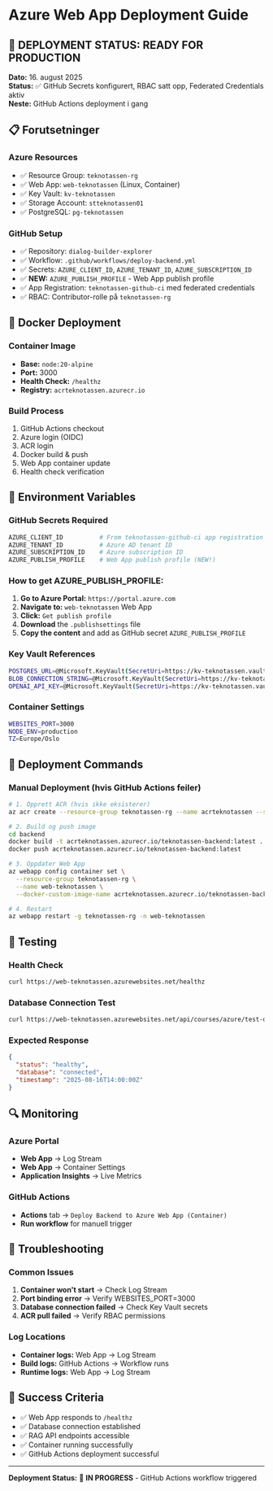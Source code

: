 # Azure Web App Deployment Guide

## 🚀 **DEPLOYMENT STATUS: READY FOR PRODUCTION**

**Dato:** 16. august 2025  
**Status:** ✅ GitHub Secrets konfigurert, RBAC satt opp, Federated Credentials aktiv  
**Neste:** GitHub Actions deployment i gang

## 📋 **Forutsetninger**

### Azure Resources
- ✅ Resource Group: `teknotassen-rg`
- ✅ Web App: `web-teknotassen` (Linux, Container)
- ✅ Key Vault: `kv-teknotassen`
- ✅ Storage Account: `stteknotassen01`
- ✅ PostgreSQL: `pg-teknotassen`

### GitHub Setup
- ✅ Repository: `dialog-builder-explorer`
- ✅ Workflow: `.github/workflows/deploy-backend.yml`
- ✅ Secrets: `AZURE_CLIENT_ID`, `AZURE_TENANT_ID`, `AZURE_SUBSCRIPTION_ID`
- ✅ **NEW:** `AZURE_PUBLISH_PROFILE` - Web App publish profile
- ✅ App Registration: `teknotassen-github-ci` med federated credentials
- ✅ RBAC: Contributor-rolle på `teknotassen-rg`

## 🐳 **Docker Deployment**

### Container Image
- **Base:** `node:20-alpine`
- **Port:** 3000
- **Health Check:** `/healthz`
- **Registry:** `acrteknotassen.azurecr.io`

### Build Process
1. GitHub Actions checkout
2. Azure login (OIDC)
3. ACR login
4. Docker build & push
5. Web App container update
6. Health check verification

## 🔧 **Environment Variables**

### **GitHub Secrets Required**
```bash
AZURE_CLIENT_ID          # From teknotassen-github-ci app registration
AZURE_TENANT_ID          # Azure AD tenant ID
AZURE_SUBSCRIPTION_ID    # Azure subscription ID
AZURE_PUBLISH_PROFILE    # Web App publish profile (NEW!)
```

### **How to get AZURE_PUBLISH_PROFILE:**
1. **Go to Azure Portal:** `https://portal.azure.com`
2. **Navigate to:** `web-teknotassen` Web App
3. **Click:** `Get publish profile`
4. **Download** the `.publishsettings` file
5. **Copy the content** and add as GitHub secret `AZURE_PUBLISH_PROFILE`

### **Key Vault References**
```bash
POSTGRES_URL=@Microsoft.KeyVault(SecretUri=https://kv-teknotassen.vault.azure.net/secrets/PostgresAppConnectionString/)
BLOB_CONNECTION_STRING=@Microsoft.KeyVault(SecretUri=https://kv-teknotassen.vault.azure.net/secrets/StorageConnectionString/)
OPENAI_API_KEY=@Microsoft.KeyVault(SecretUri=https://kv-teknotassen.vault.azure.net/secrets/OpenAIAPIKey/)
```

### Container Settings
```bash
WEBSITES_PORT=3000
NODE_ENV=production
TZ=Europe/Oslo
```

## 🚀 **Deployment Commands**

### Manual Deployment (hvis GitHub Actions feiler)
```bash
# 1. Opprett ACR (hvis ikke eksisterer)
az acr create --resource-group teknotassen-rg --name acrteknotassen --sku Basic

# 2. Build og push image
cd backend
docker build -t acrteknotassen.azurecr.io/teknotassen-backend:latest .
docker push acrteknotassen.azurecr.io/teknotassen-backend:latest

# 3. Oppdater Web App
az webapp config container set \
  --resource-group teknotassen-rg \
  --name web-teknotassen \
  --docker-custom-image-name acrteknotassen.azurecr.io/teknotassen-backend:latest

# 4. Restart
az webapp restart -g teknotassen-rg -n web-teknotassen
```

## 🧪 **Testing**

### Health Check
```bash
curl https://web-teknotassen.azurewebsites.net/healthz
```

### Database Connection Test
```bash
curl https://web-teknotassen.azurewebsites.net/api/courses/azure/test-db
```

### Expected Response
```json
{
  "status": "healthy",
  "database": "connected",
  "timestamp": "2025-08-16T14:00:00Z"
}
```

## 🔍 **Monitoring**

### Azure Portal
- **Web App** → Log Stream
- **Web App** → Container Settings
- **Application Insights** → Live Metrics

### GitHub Actions
- **Actions** tab → `Deploy Backend to Azure Web App (Container)`
- **Run workflow** for manuell trigger

## 🚨 **Troubleshooting**

### Common Issues
1. **Container won't start** → Check Log Stream
2. **Port binding error** → Verify WEBSITES_PORT=3000
3. **Database connection failed** → Check Key Vault secrets
4. **ACR pull failed** → Verify RBAC permissions

### Log Locations
- **Container logs:** Web App → Log Stream
- **Build logs:** GitHub Actions → Workflow runs
- **Runtime logs:** Web App → Log Stream

## 🎯 **Success Criteria**

- ✅ Web App responds to `/healthz`
- ✅ Database connection established
- ✅ RAG API endpoints accessible
- ✅ Container running successfully
- ✅ GitHub Actions deployment successful

---

**Deployment Status:** 🚀 **IN PROGRESS** - GitHub Actions workflow triggered
